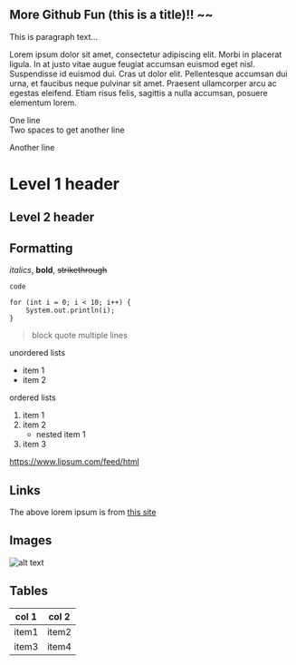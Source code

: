 More Github Fun (this is a title)!! ~~
-----------------------------------
This is paragraph text...

Lorem ipsum dolor sit amet, consectetur adipiscing elit. Morbi in placerat ligula. In at justo vitae augue feugiat accumsan euismod eget nisl. Suspendisse id euismod dui. Cras ut dolor elit. Pellentesque accumsan dui urna, et faucibus neque pulvinar sit amet. Praesent ullamcorper arcu ac egestas eleifend. Etiam risus felis, sagittis a nulla accumsan, posuere elementum lorem.

One line  
Two spaces to get another line

Another line

# Level 1 header
## Level 2 header

## Formatting

*italics*, **bold**, ~~strikethrough~~

`code`

```
for (int i = 0; i < 10; i++) {
    System.out.println(i);
}
```

>block quote
>multiple lines

unordered lists
* item 1
* item 2

ordered lists
1. item 1
1. item 2
    * nested item 1
1. item 3

https://www.lipsum.com/feed/html

## Links
The above lorem ipsum is from [this site](https://www.lipsum.com/feed/html)

## Images
![alt text](https://foliovision.com/images/2017/03/i-love-markdown.png)

## Tables
|col 1|col 2| 
|----|----|
|item1|item2|
|item3|item4|
    
  



